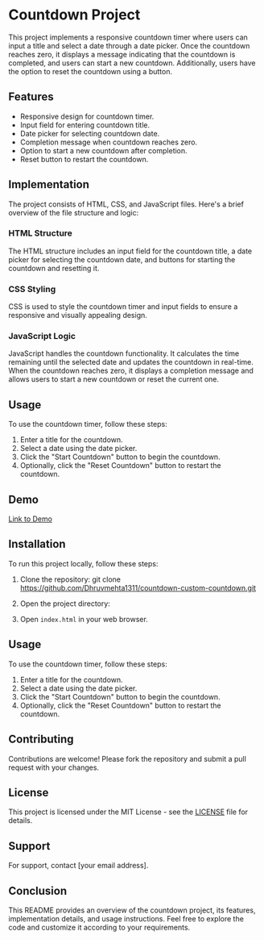 # Countdown Project

This project implements a responsive countdown timer where users can input a title and select a date through a date picker. Once the countdown reaches zero, it displays a message indicating that the countdown is completed, and users can start a new countdown. Additionally, users have the option to reset the countdown using a button.

## Features

- Responsive design for countdown timer.
- Input field for entering countdown title.
- Date picker for selecting countdown date.
- Completion message when countdown reaches zero.
- Option to start a new countdown after completion.
- Reset button to restart the countdown.

## Implementation

The project consists of HTML, CSS, and JavaScript files. Here's a brief overview of the file structure and logic:

### HTML Structure

The HTML structure includes an input field for the countdown title, a date picker for selecting the countdown date, and buttons for starting the countdown and resetting it.

### CSS Styling

CSS is used to style the countdown timer and input fields to ensure a responsive and visually appealing design.

### JavaScript Logic

JavaScript handles the countdown functionality. It calculates the time remaining until the selected date and updates the countdown in real-time. When the countdown reaches zero, it displays a completion message and allows users to start a new countdown or reset the current one.

## Usage

To use the countdown timer, follow these steps:

1. Enter a title for the countdown.
2. Select a date using the date picker.
3. Click the "Start Countdown" button to begin the countdown.
4. Optionally, click the "Reset Countdown" button to restart the countdown.

## Demo

[Link to Demo](https://custom-countdown-psi.vercel.app/)

## Installation

To run this project locally, follow these steps:

1. Clone the repository:
git clone https://github.com/Dhruvmehta1311/countdown-custom-countdown.git

2. Open the project directory:


3. Open `index.html` in your web browser.

## Usage

To use the countdown timer, follow these steps:

1. Enter a title for the countdown.
2. Select a date using the date picker.
3. Click the "Start Countdown" button to begin the countdown.
4. Optionally, click the "Reset Countdown" button to restart the countdown.

## Contributing

Contributions are welcome! Please fork the repository and submit a pull request with your changes.

## License

This project is licensed under the MIT License - see the [LICENSE](LICENSE) file for details.

## Support

For support, contact [your email address].


## Conclusion

This README provides an overview of the countdown project, its features, implementation details, and usage instructions. Feel free to explore the code and customize it according to your requirements.
